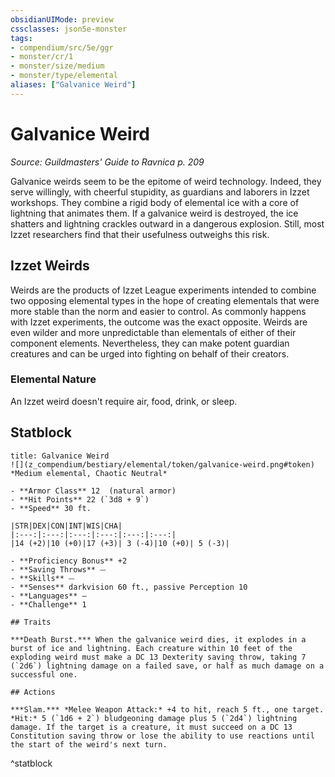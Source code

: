 ```yaml
---
obsidianUIMode: preview
cssclasses: json5e-monster
tags:
- compendium/src/5e/ggr
- monster/cr/1
- monster/size/medium
- monster/type/elemental
aliases: ["Galvanice Weird"]
---
```

# Galvanice Weird
*Source: Guildmasters' Guide to Ravnica p. 209*  

Galvanice weirds seem to be the epitome of weird technology. Indeed, they serve willingly, with cheerful stupidity, as guardians and laborers in Izzet workshops. They combine a rigid body of elemental ice with a core of lightning that animates them. If a galvanice weird is destroyed, the ice shatters and lightning crackles outward in a dangerous explosion. Still, most Izzet researchers find that their usefulness outweighs this risk.

## Izzet Weirds

Weirds are the products of Izzet League experiments intended to combine two opposing elemental types in the hope of creating elementals that were more stable than the norm and easier to control. As commonly happens with Izzet experiments, the outcome was the exact opposite. Weirds are even wilder and more unpredictable than elementals of either of their component elements. Nevertheless, they can make potent guardian creatures and can be urged into fighting on behalf of their creators.

### Elemental Nature

An Izzet weird doesn't require air, food, drink, or sleep.

## Statblock

```ad-statblock
title: Galvanice Weird
![](z_compendium/bestiary/elemental/token/galvanice-weird.png#token)
*Medium elemental, Chaotic Neutral*

- **Armor Class** 12  (natural armor)
- **Hit Points** 22 (`3d8 + 9`)
- **Speed** 30 ft.

|STR|DEX|CON|INT|WIS|CHA|
|:---:|:---:|:---:|:---:|:---:|:---:|
|14 (+2)|10 (+0)|17 (+3)| 3 (-4)|10 (+0)| 5 (-3)|

- **Proficiency Bonus** +2
- **Saving Throws** ⏤
- **Skills** ⏤
- **Senses** darkvision 60 ft., passive Perception 10
- **Languages** —
- **Challenge** 1

## Traits

***Death Burst.*** When the galvanice weird dies, it explodes in a burst of ice and lightning. Each creature within 10 feet of the exploding weird must make a DC 13 Dexterity saving throw, taking 7 (`2d6`) lightning damage on a failed save, or half as much damage on a successful one.

## Actions

***Slam.*** *Melee Weapon Attack:* +4 to hit, reach 5 ft., one target. *Hit:* 5 (`1d6 + 2`) bludgeoning damage plus 5 (`2d4`) lightning damage. If the target is a creature, it must succeed on a DC 13 Constitution saving throw or lose the ability to use reactions until the start of the weird's next turn.
```
^statblock